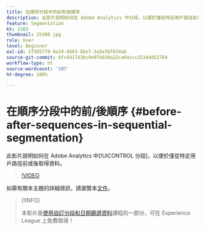 ```yaml
---
title: 在順序分段中的前和後順序
description: 此影片說明如何在 Adobe Analytics 中分段，以便於僅從特定用戶路徑前或後取得資料。
feature: Segmentation
kt: 2303
thumbnail: 25400.jpg
role: User
level: Beginner
exl-id: 2f305779-9a19-4603-8be7-3a5e3bf634ab
source-git-commit: 8fc641743bc9e07b838a22ca64ccc15344d52764
workflow-type: ht
source-wordcount: '107'
ht-degree: 100%

---
```


# 在順序分段中的前/後順序 {#before-after-sequences-in-sequential-segmentation}

此影片說明如何在 Adobe Analytics 中[!UICONTROL 分段]，以便於僅從特定用戶路徑前或後取得資料。

>[!VIDEO](https://video.tv.adobe.com/v/25400/?quality=12&learn=on)

如需有關本主題的詳細資訊，請瀏覽本[文件](https://experienceleague.adobe.com/docs/analytics/components/segmentation/segmentation-workflow/seg-sequential-build.html?lang=zh-Hant)。

>[!INFO]
>
> 本影片是[使用自訂分段和日期篩選資料](https://experienceleague.adobe.com/?recommended=Analytics-U-1-2021.1.filterdata)課程的一部分，可在 Experience League 上免費取得！
